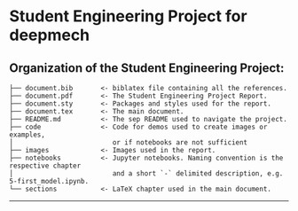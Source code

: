# Student Engineering Project for deepmech

## Organization of the Student Engineering Project:

    ├── document.bib       <- biblatex file containing all the references.
    ├── document.pdf       <- The Student Engineering Project Report.
    ├── document.sty       <- Packages and styles used for the report.
    ├── document.tex       <- The main document.
    ├── README.md          <- The sep README used to navigate the project.
    ├── code               <- Code for demos used to create images or examples,
    │                         or if notebooks are not sufficient
    ├── images             <- Images used in the report.
    ├── notebooks          <- Jupyter notebooks. Naming convention is the respective chapter
    │                         and a short `-` delimited description, e.g. 5-first_model.ipynb.
    └── sections           <- LaTeX chapter used in the main document.

---
